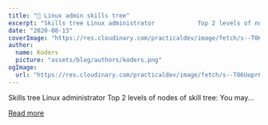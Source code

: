 ```yaml
---
title: "🐧 Linux admin skills tree"
excerpt: "Skills tree Linux administrator            Top 2 levels of nodes of skill tree:    You may..."
date: "2020-08-13"
coverImage: "https://res.cloudinary.com/practicaldev/image/fetch/s--T06Uopr6--/c_imagga_scale,f_auto,fl_progressive,h_420,q_auto,w_1000/https://dev-to-uploads.s3.amazonaws.com/i/2e4mrpqgqp5njikrhd8l.jpeg"
author:
  name: Koders
  picture: "assets/blog/authors/koders.png"
ogImage:
  url: "https://res.cloudinary.com/practicaldev/image/fetch/s--T06Uopr6--/c_imagga_scale,f_auto,fl_progressive,h_420,q_auto,w_1000/https://dev-to-uploads.s3.amazonaws.com/i/2e4mrpqgqp5njikrhd8l.jpeg"
---
```


Skills tree Linux administrator            Top 2 levels of nodes of skill tree:    You may...

[Read more](https://dev.to/roadmaps/linux-admin-skills-tree-137l)
